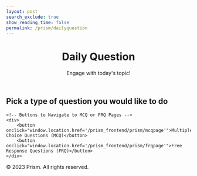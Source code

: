 ```yaml
---
layout: post 
search_exclude: true
show_reading_time: false
permalink: /prism/dailyquestion
---
```


<header class="heading">
    <h1>Daily Question</h1>
    <p>Engage with today's topic!</p>
</header>

<div class="container">
    <!-- Dynamic Question Header -->
    <h2 id="dynamic-question">Pick a type of question you would like to do</h2>

    <!-- Buttons to Navigate to MCQ or FRQ Pages -->
    <div>
        <button onclick="window.location.href='/prism_frontend/prism/mcqpage'">Multiple Choice Questions (MCQ)</button>
        <button onclick="window.location.href='/prism_frontend/prism/frqpage'">Free Response Questions (FRQ)</button>
    </div>
</div>

<footer class="copyright">
    <p>© 2023 Prism. All rights reserved.</p>
</footer>
